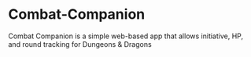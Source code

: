 # Combat-Companion
Combat Companion is a simple web-based app that allows initiative, HP, and round tracking for Dungeons &amp; Dragons
